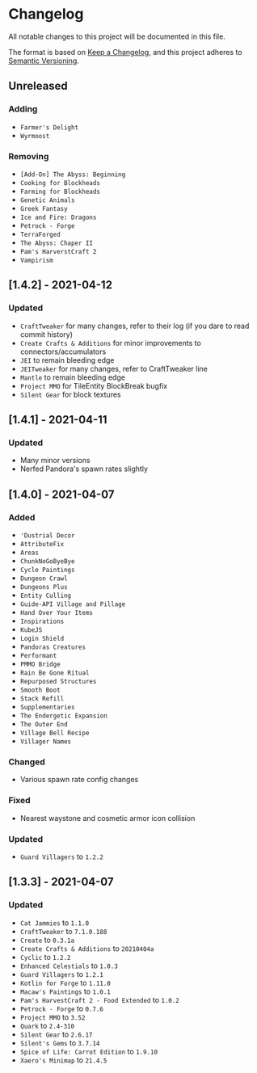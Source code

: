 # Changelog

All notable changes to this project will be documented in this file.

The format is based on [Keep a Changelog](https://keepachangelog.com/en/1.0.0/), and this project adheres to [Semantic Versioning](https://semver.org/spec/v2.0.0.html).

## Unreleased

### Adding
-  `Farmer's Delight`
-  `Wyrmoost`

### Removing
-  `[Add-On] The Abyss: Beginning`
-  `Cooking for Blockheads`
-  `Farming for Blockheads`
-  `Genetic Animals`
-  `Greek Fantasy`
-  `Ice and Fire: Dragons`
-  `Petrock - Forge`
-  `TerraForged`
-  `The Abyss: Chaper II`
-  `Pam's HarverstCraft 2`
-  `Vampirism`

## [1.4.2] - 2021-04-12

### Updated
-  `CraftTweaker` for many changes, refer to their log (if you dare to read commit history)
-  `Create Crafts & Additions` for minor improvements to connectors/accumulators
-  `JEI` to remain bleeding edge
-  `JEITweaker` for many changes, refer to CraftTweaker line
-  `Mantle` to remain bleeding edge
-  `Project MMO` for TileEntity BlockBreak bugfix
-  `Silent Gear` for block textures

## [1.4.1] - 2021-04-11

### Updated
-  Many minor versions
-  Nerfed Pandora's spawn rates slightly

## [1.4.0] - 2021-04-07

### Added
-  `'Dustrial Decor`
-  `AttributeFix`
-  `Areas`
-  `ChunkNoGoByeBye`
-  `Cycle Paintings`
-  `Dungeon Crawl`
-  `Dungeons Plus`
-  `Entity Culling`
-  `Guide-API Village and Pillage`
-  `Hand Over Your Items`
-  `Inspirations`
-  `KubeJS`
-  `Login Shield`
-  `Pandoras Creatures`
-  `Performant`
-  `PMMO Bridge`
-  `Rain Be Gone Ritual`
-  `Repurposed Structures`
-  `Smooth Boot`
-  `Stack Refill`
-  `Supplementaries`
-  `The Endergetic Expansion`
-  `The Outer End`
-  `Village Bell Recipe`
-  `Villager Names`

### Changed
-  Various spawn rate config changes

### Fixed
-  Nearest waystone and cosmetic armor icon collision

### Updated
-  `Guard Villagers` to `1.2.2`

## [1.3.3] - 2021-04-07

### Updated
-  `Cat Jammies` to `1.1.0`
-  `CraftTweaker` to `7.1.0.188`
-  `Create` to `0.3.1a`
-  `Create Crafts & Additions` to `20210404a`
-  `Cyclic` to `1.2.2`
-  `Enhanced Celestials` to `1.0.3`
-  `Guard Villagers` to `1.2.1`
-  `Kotlin for Forge` to `1.11.0`
-  `Macaw's Paintings` to `1.0.1`
-  `Pam's HarvestCraft 2 - Food Extended` to `1.0.2`
-  `Petrock - Forge` to `0.7.6`
-  `Project MMO` to `3.52`
-  `Quark` to `2.4-310`
-  `Silent Gear` to `2.6.17`
-  `Silent's Gems` to `3.7.14`
-  `Spice of Life: Carrot Edition` to `1.9.10`
-  `Xaero's Minimap` to `21.4.5`